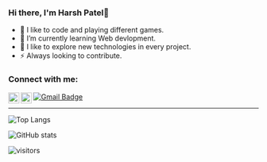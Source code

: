 ### Hi there, I'm Harsh Patel👋

- 🌱 I like to code and playing different games.
- 🔭 I’m currently learning Web devlopment.
- 🤔 I like to explore new technologies in every project.
- ⚡ Always looking to contribute.

### Connect with me:

[<img align="left" alt="LinkedIn" width="22px" src="https://cdn.jsdelivr.net/npm/simple-icons@v3/icons/linkedin.svg" />][linkedin]
[<img align="left" alt="Instagram" width="22px" src="https://cdn.jsdelivr.net/npm/simple-icons@v3/icons/instagram.svg" />][instagram]
<a href="mailto:patelharshashokkumar@gmail.com"><img src="https://img.shields.io/badge/-patelharshashokkumar@gmail.com-c14438?style=flat-square&amp;logo=Gmail&amp;logoColor=white&amp;link=mailto:patelharshashokkumar@gmail.com" alt="Gmail Badge"></a>

[linkedin]: https://www.linkedin.com/in/harsh-patel-733249197/
[instagram]: https://www.instagram.com/harrrsh22_/

---
![Top Langs](https://github-readme-stats.vercel.app/api/top-langs/?username=Harshpatel2222&theme=dark)

![GitHub stats](https://github-readme-stats.vercel.app/api?username=Harshpatel2222&show_icons=true&theme=dark)

![visitors](https://visitor-badge.glitch.me/badge?page_id=Harshpatel2222)
